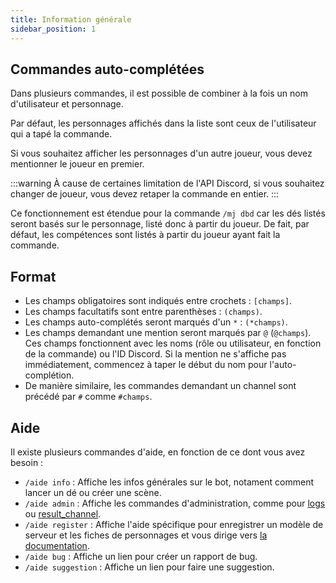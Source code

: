 ```yaml
---
title: Information générale
sidebar_position: 1
---
```



## Commandes auto-complétées

Dans plusieurs commandes, il est possible de combiner à la fois un nom d'utilisateur et personnage. 

Par défaut, les personnages affichés dans la liste sont ceux de l'utilisateur qui a tapé la commande. 

Si vous souhaitez afficher les personnages d'un autre joueur, vous devez mentionner le joueur en premier. 

:::warning
À cause de certaines limitation de l'API Discord, si vous souhaitez changer de joueur, vous devez retaper la commande en entier.
:::

Ce fonctionnement est étendue pour la commande `/mj dbd` car les dés listés seront basés sur le personnage, listé donc à partir du joueur. De fait, par défaut, les compétences sont listés à partir du joueur ayant fait la commande.

## Format

- Les champs obligatoires sont indiqués entre crochets : `[champs]`.
- Les champs facultatifs sont entre parenthèses : `(champs)`.
- Les champs auto-complétés seront marqués d'un `*` : `(*champs)`.
- Les champs demandant une mention seront marqués par `@` (`@champs`). Ces champs fonctionnent avec les noms (rôle ou utilisateur, en fonction de la commande) ou l'ID Discord. Si la mention ne s'affiche pas immédiatement, commencez à taper le début du nom pour l'auto-complétion.
- De manière similaire, les commandes demandant un channel sont précédé par `#` comme `#champs`.

## Aide

Il existe plusieurs commandes d'aide, en fonction de ce dont vous avez besoin :
- `/aide info` : Affiche les infos générales sur le bot, notament comment lancer un dé ou créer une scène.
- `/aide admin` : Affiche les commandes d'administration, comme pour [logs](commands/administration#logs) ou [result_channel](commands/administration#result_channel).
- `/aide register` : Affiche l'aide spécifique pour enregistrer un modèle de serveur et les fiches de personnages et vous dirige vers [la documentation](model/register/).
- `/aide bug` : Affiche un lien pour créer un rapport de bug.
- `/aide suggestion` : Affiche un lien pour faire une suggestion.